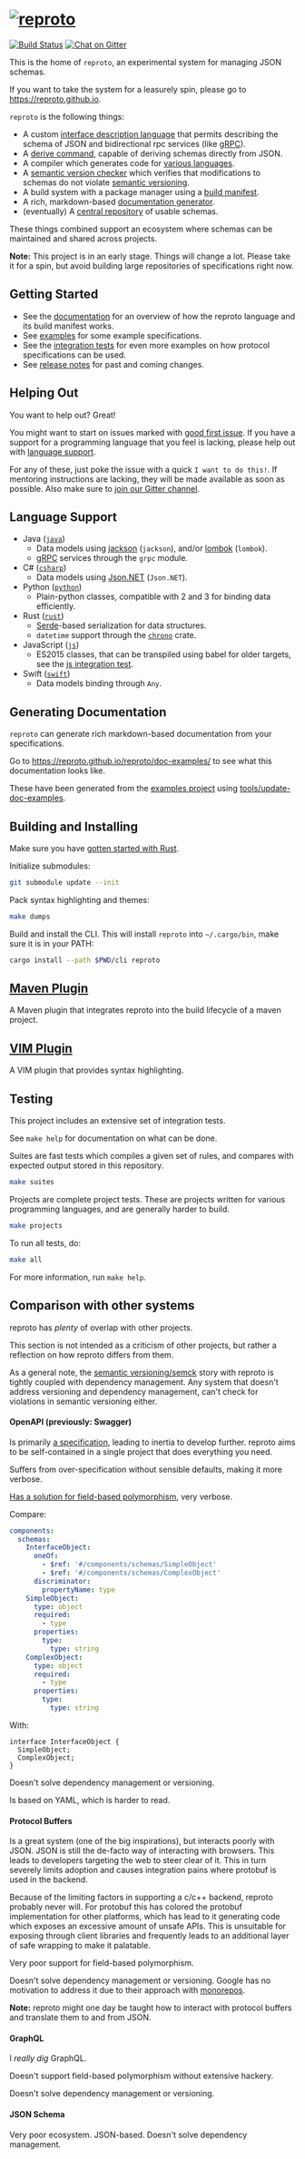 # [![reproto](/gfx/logo.128.png?raw=true "reproto")](https://github.com/reproto)

[![Build Status](https://travis-ci.org/reproto/reproto.svg?branch=master)](https://travis-ci.org/reproto/reproto)
[![Chat on Gitter](https://badges.gitter.im/reproto/reproto.svg)](https://gitter.im/reproto/reproto)

This is the home of `reproto`, an experimental system for managing JSON schemas.

If you want to take the system for a leasurely spin, please go to <https://reproto.github.io>.

`reproto` is the following things:

* A custom [interface description language] that permits describing the schema of JSON and
  bidirectional rpc services (like [gRPC]).
* A [derive command], capable of deriving schemas directly from JSON.
* A compiler which generates code for [various languages].
* A [semantic version checker] which verifies that modifications to schemas do not violate
  [semantic versioning].
* A build system with a package manager using a [build manifest].
* A rich, markdown-based [documentation generator].
* (eventually) A [central repository] of usable schemas.

These things combined support an ecosystem where schemas can be maintained and shared across
projects.

**Note:** This project is in an early stage. Things will change a lot. Please take it for a spin,
but avoid building large repositories of specifications right now.

[interface description language]: /doc/spec.md
[derive command]: /doc/derive.md
[various languages]: #language-support
[semantic version checker]: /doc/semck.md
[semantic versioning]: https://semver.org
[documentation generator]: #generating-documentation
[central repository]: https://github.com/reproto/reproto-index
[build manifest]: /doc/manifest.md
[stdweb]: https://github.com/koute/stdweb

## Getting Started

* See the [documentation] for an overview of how the reproto language and its build manifest works.
* See [examples] for some example specifications.
* See the [integration tests] for even more examples on how protocol specifications can be used.
* See [release notes] for past and coming changes.

[documentation]: /doc/
[examples]: /examples
[integration tests]: /it
[release notes]: /RELEASES.md

## Helping Out

You want to help out? Great!

You might want to start on issues marked with [good first issue].
If you have a support for a programming language that you feel is lacking, please help out with
[language support].

For any of these, just poke the issue with a quick `I want to do this!`.
If mentoring instructions are lacking, they will be made available as soon as possible.
Also make sure to [join our Gitter channel].

[good first issue]: https://github.com/reproto/reproto/issues?q=is%3Aissue+is%3Aopen+label%3A%22good+first+issue%22
[language support]: https://github.com/reproto/reproto/issues?q=is%3Aissue+is%3Aopen+label%3Alang-support
[join our Gitter channel]: https://gitter.im/reproto/reproto

## Language Support

* Java ([`java`](/doc/spec.md#java))
  * Data models using [jackson] (`jackson`), and/or [lombok] (`lombok`).
  * [gRPC] services through the `grpc` module.
* C# ([`csharp`](/doc/spec.md#csharp))
  * Data models using [Json.NET] (`Json.NET`).
* Python ([`python`](/doc/spec.md#python))
  * Plain-python classes, compatible with 2 and 3 for binding data efficiently.
* Rust ([`rust`](/doc/spec.md#rust))
  * [Serde]-based serialization for data structures.
  * `datetime` support through the [`chrono`] crate.
* JavaScript ([`js`](/doc/spec.md#javascript))
  * ES2015 classes, that can be transpiled using babel for older targets, see the
    [js integration test].
* Swift ([`swift`](/doc/spec.md#swift))
  * Data models binding through `Any`.

[gRPC]: https://grpc.io
[lombok]: https://projectlombok.org/
[Serde]: https://serde.rs
[jackson]: https://github.com/FasterXML/jackson-databind
[`chrono`]: https://crates.io/crates/chrono
[js integration test]: /it/workdir/js
[Json.NET]: https://www.newtonsoft.com/json

## Generating Documentation

`reproto` can generate rich markdown-based documentation from your specifications.

Go to <https://reproto.github.io/reproto/doc-examples/> to see what this documentation looks like.

These have been generated from the [examples project] using [tools/update-doc-examples].

[examples project]: /examples/
[tools/update-doc-examples]: /tools/update-doc-examples

## Building and Installing

Make sure you have [gotten started with Rust][rust-get-started].

Initialize submodules:

```bash
git submodule update --init
```

Pack syntax highlighting and themes:

```bash
make dumps
```

Build and install the CLI.
This will install `reproto` into `~/.cargo/bin`, make sure it is in your PATH:

```bash
cargo install --path $PWD/cli reproto
```

[rust-get-started]: https://rustup.rs

## [Maven Plugin]

A Maven plugin that integrates reproto into the build lifecycle of a maven project.

[Maven Plugin]: https://github.com/reproto/reproto-maven-plugin

## [VIM Plugin]

A VIM plugin that provides syntax highlighting.

[VIM Plugin]: https://github.com/reproto/reproto-vim

## Testing

This project includes an extensive set of integration tests.

See `make help` for documentation on what can be done.

Suites are fast tests which compiles a given set of rules, and compares with expected output stored
in this repository.

```bash
make suites
```

Projects are complete project tests.
These are projects written for various programming languages, and are generally harder to build.

```bash
make projects
```

To run all tests, do:

```bash
make all
```

For more information, run `make help`.

## Comparison with other systems

reproto has _plenty_ of overlap with other projects.

This section is not intended as a criticism of other projects, but rather a reflection on how
reproto differs from them.

As a general note, the [semantic versioning/semck][semck] story with reproto is tightly coupled
with dependency management.
Any system that doesn't address versioning and dependency management, can't check for violations in
semantic versioning either.

[semck]: /doc/semck.md

#### OpenAPI (previously: Swagger)

Is primarily [a specification][openapi-spec], leading to inertia to develop further.
reproto aims to be self-contained in a single project that does everything you need.

Suffers from over-specification without sensible defaults, making it more verbose.

[Has a solution for field-based polymorphism](https://swagger.io/docs/specification/data-models/inheritance-and-polymorphism/), very verbose.

Compare:

```yaml
components:
  schemas:
    InterfaceObject:
      oneOf:
        - $ref: '#/components/schemas/SimpleObject'
        - $ref: '#/components/schemas/ComplexObject'
      discriminator:
        propertyName: type
    SimpleObject:
      type: object
      required:
        - type
      properties:
        type:
          type: string
    ComplexObject:
      type: object
      required:
        - type
      properties:
        type:
          type: string
```

With:

```reproto
interface InterfaceObject {
  SimpleObject;
  ComplexObject;
}
```

Doesn't solve dependency management or versioning.

Is based on YAML, which is harder to read.

[openapi-spec]: https://github.com/OAI/OpenAPI-Specification

#### Protocol Buffers

Is a great system (one of the big inspirations), but interacts poorly with JSON.
JSON is still the de-facto way of interacting with browsers.
This leads to developers targeting the web to steer clear of it.
This in turn severely limits adoption and causes integration pains where protobuf is used in the
backend.

Because of the limiting factors in supporting a c/c++ backend, reproto probably never will.
For protobuf this has colored the protobuf implementation for other platforms, which has lead to it
generating code which exposes an excessive amount of unsafe APIs.
This is unsuitable for exposing through client libraries and frequently leads to an additional
layer of safe wrapping to make it palatable.

Very poor support for field-based polymorphism.

Doesn't solve dependency management or versioning. Google has no motivation to address it due to
their approach with [monorepos][google-monorepos].

**Note:** reproto might one day be taught how to interact with protocol buffers and translate them
to and from JSON.

[google-monorepos]: https://cacm.acm.org/magazines/2016/7/204032-why-google-stores-billions-of-lines-of-code-in-a-single-repository/fulltext

#### GraphQL

I _really dig_ GraphQL.

Doesn't support field-based polymorphism without extensive hackery.

Doesn't solve dependency management or versioning.

#### JSON Schema

Very poor ecosystem. JSON-based. Doesn't solve dependency management.
